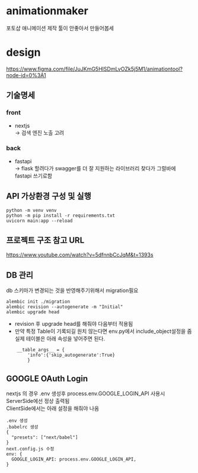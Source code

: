# animationmaker

포토샵 애니메이션 제작 툴이 안좋아서 만들어봅세

# design

https://www.figma.com/file/JuJKmG5HISDmLvOZk5j5M1/animationtool?node-id=0%3A1

## 기술명세

### front

- nextjs  
  -> 검색 엔진 노출 고려

### back

- fastapi  
  -> flask 할려다가 swagger를 더 잘 지원하는 라이브러리 찾다가 그럴바에 fastapi 쓰기로함

## API 가상환경 구성 및 실행

```
python -m venv venv
python -m pip install -r requirements.txt
uvicorn main:app --reload
```

## 프로젝트 구조 참고 URL

https://www.youtube.com/watch?v=5dfnnbCcJqM&t=1393s

## DB 관리

db 스키마가 변경되는 것을 반영해주기위해서 migration필요

```
alembic init ./migration
alembic revision --autogenerate -m "Initial"
alembic upgrade head
```

- revision 후 upgrade head를 해줘야 다음부터 적용됨
- 만약 특정 Table이 기록되길 원치 않는다면 env.py에서 include_object설정을 줌  
  실제 테이블은 아래 속성을 넣어주면 된다.

```
    __table_args__ = {
        'info':{'skip_autogenerate':True}
        }
```

## GOOGLE OAuth Login

nextjs 의 경우 .env 생성후 process.env.GOOGLE_LOGIN_API 사용시 ServerSide에선 정상 출력됨  
ClientSide에서는 아래 설정을 해줘야 나옴

```
.env 생성
.babelrc 생성
{
  "presets": ["next/babel"]
}
next.config.js 수정
env: {
  GOOGLE_LOGIN_API: process.env.GOOGLE_LOGIN_API,
}
```

